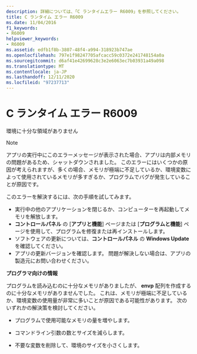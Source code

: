 ```yaml
---
description: 詳細については、「C ランタイムエラー R6009」を参照してください。
title: C ランタイム エラー R6009
ms.date: 11/04/2016
f1_keywords:
- R6009
helpviewer_keywords:
- R6009
ms.assetid: edfb1f8b-3807-48f4-a994-318923b747ae
ms.openlocfilehash: 797e1f98247705afcacc59c0372e241748154a0a
ms.sourcegitcommit: d6af41e42699628c3e2e6063ec7b03931a49a098
ms.translationtype: MT
ms.contentlocale: ja-JP
ms.lasthandoff: 12/11/2020
ms.locfileid: "97237713"
---
```

# <a name="c-runtime-error-r6009"></a>C ランタイム エラー R6009

環境に十分な領域がありません

> [!NOTE]
> アプリの実行中にこのエラーメッセージが表示された場合、アプリは内部メモリの問題があるため、シャットダウンされました。 このエラーにはいくつかの原因が考えられますが、多くの場合、メモリが極端に不足しているか、環境変数によって使用されているメモリが多すぎるか、プログラムでバグが発生していることが原因です。
>
> このエラーを解決するには、次の手順を試してみます。
>
> - 実行中の他のアプリケーションを閉じるか、コンピューターを再起動してメモリを解放します。
> - **コントロールパネル** の [**アプリと機能**] ページまたは [**プログラムと機能**] ページを使用して、プログラムを修復または再インストールします。
> - ソフトウェアの更新については、**コントロールパネル** の **Windows Update** を確認してください。
> - アプリの更新バージョンを確認します。 問題が解決しない場合は、アプリの製造元にお問い合わせください。

**プログラマ向けの情報**

プログラムを読み込むのに十分なメモリがありましたが、 **envp** 配列を作成するのに十分なメモリがありませんでした。  これは、メモリが極端に不足しているか、環境変数の使用量が非常に多いことが原因である可能性があります。 次のいずれかの解決策を検討してください。

- プログラムで使用可能なメモリの量を増やします。

- コマンドライン引数の数とサイズを減らします。

- 不要な変数を削除して、環境のサイズを小さくします。
